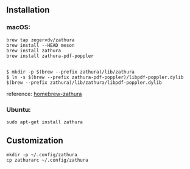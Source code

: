 ## Installation
### macOS:
```
brew tap zegervdv/zathura
brew install --HEAD meson
brew install zathura
brew install zathura-pdf-poppler
```
```

$ mkdir -p $(brew --prefix zathura)/lib/zathura
$ ln -s $(brew --prefix zathura-pdf-poppler)/libpdf-poppler.dylib $(brew --prefix zathura)/lib/zathura/libpdf-poppler.dylib
```
reference: [homebrew-zathura](https://github.com/zegervdv/homebrew-zathura)

### Ubuntu:
```
sudo apt-get install zathura
```

## Customization
```
mkdir -p ~/.config/zathura
cp zathurarc ~/.config/zathura
```
